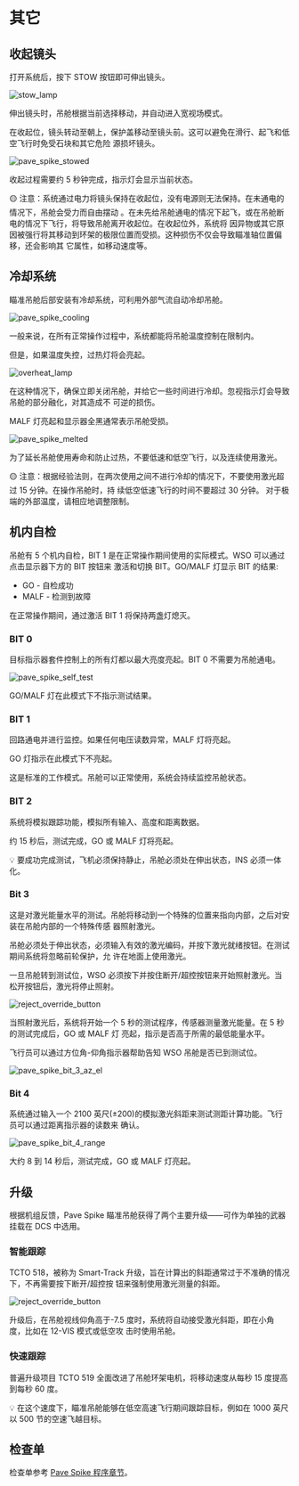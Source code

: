 # 其它

## 收起镜头

打开系统后，按下 STOW 按钮即可伸出镜头。

![stow_lamp](../../../img/wso_target_designator_stow_button.jpg)

伸出镜头时，吊舱根据当前选择移动，并自动进入宽视场模式。

在收起位，镜头转动至朝上，保护盖移动至镜头前。这可以避免在滑行、起飞和低空飞行时免受石块和其它危险
源损坏镜头。

![pave_spike_stowed](../../../img/pave_spike_stowed.jpg)

收起过程需要约 5 秒钟完成，指示灯会显示当前状态。

🟡 注意：系统通过电力将镜头保持在收起位，没有电源则无法保持。在未通电的情况下，吊舱会受力而自由摆动
。在未先给吊舱通电的情况下起飞，或在吊舱断电的情况下飞行，将导致吊舱离开收起位。在收起位外，系统将
因异物或其它原因被强行将其移动到环架的极限位置而受损。这种损伤不仅会导致瞄准轴位置偏移，还会影响其
它属性，如移动速度等。

## 冷却系统

瞄准吊舱后部安装有冷却系统，可利用外部气流自动冷却吊舱。

![pave_spike_cooling](../../../img/pave_spike_cooling.jpg)

一般来说，在所有正常操作过程中，系统都能将吊舱温度控制在限制内。

但是，如果温度失控，过热灯将会亮起。

![overheat_lamp](../../../img/wso_target_designator_ins_button.jpg)

在这种情况下，确保立即关闭吊舱，并给它一些时间进行冷却。忽视指示灯会导致吊舱的部分融化，对其造成不
可逆的损伤。

MALF 灯亮起和显示器全黑通常表示吊舱受损。

![pave_spike_melted](../../../img/pave_spike_melted.jpg)

为了延长吊舱使用寿命和防止过热，不要低速和低空飞行，以及连续使用激光。

🟡 注意：根据经验法则，在两次使用之间不进行冷却的情况下，不要使用激光超过 15 分钟。在操作吊舱时，持
续低空低速飞行的时间不要超过 30 分钟。 对于极端的外部温度，请相应地调整限制。

## 机内自检

吊舱有 5 个机内自检，BIT 1 是在正常操作期间使用的实际模式。WSO 可以通过点击显示器下方的 BIT 按钮来
激活和切换 BIT。GO/MALF 灯显示 BIT 的结果:

- GO - 自检成功
- MALF - 检测到故障

在正常操作期间，通过激活 BIT 1 将保持两盏灯熄灭。

### BIT 0

目标指示器套件控制上的所有灯都以最大亮度亮起。BIT 0 不需要为吊舱通电。

![pave_spike_self_test](../../../img/pave_spike_self_test.jpg)

GO/MALF 灯在此模式下不指示测试结果。

### BIT 1

回路通电并进行监控。如果任何电压读数异常，MALF 灯将亮起。

GO 灯指示在此模式下不亮起。

这是标准的工作模式。吊舱可以正常使用，系统会持续监控吊舱状态。

### BIT 2

系统将模拟跟踪功能，模拟所有输入、高度和距离数据。

约 15 秒后，测试完成，GO 或 MALF 灯将亮起。

💡 要成功完成测试，飞机必须保持静止，吊舱必须处在伸出状态，INS 必须一体化。

### Bit 3

这是对激光能量水平的测试。吊舱将移动到一个特殊的位置来指向内部，之后对安装在吊舱内部的一个特殊传感
器照射激光。

吊舱必须处于伸出状态，必须输入有效的激光编码，并按下激光就绪按钮。在测试期间系统将忽略前轮保护，允
许在地面上使用激光。

一旦吊舱转到测试位，WSO 必须按下并按住断开/超控按钮来开始照射激光。当松开按钮后，激光将停止照射。

![reject_override_button](../../../img/wso_target_designator_reject_button.jpg)

当照射激光后，系统将开始一个 5 秒的测试程序，传感器测量激光能量。在 5 秒的测试完成后，GO 或 MALF 灯
亮起，指示是否高于所需的最低能量水平。

飞行员可以通过方位角-仰角指示器帮助告知 WSO 吊舱是否已到测试位。

![pave_spike_bit_3_az_el](../../../img/pave_spike_bit_3_az_el.jpg)

### Bit 4

系统通过输入一个 2100 英尺(±200)的模拟激光斜距来测试测距计算功能。飞行员可以通过距离指示器的读数来
确认。

![pave_spike_bit_4_range](../../../img/pave_spike_bit_4_range.jpg)

大约 8 到 14 秒后，测试完成，GO 或 MALF 灯亮起。

## 升级

根据机组反馈，Pave Spike 瞄准吊舱获得了两个主要升级——可作为单独的武器挂载在 DCS 中选用。

### 智能跟踪

TCTO 518，被称为 Smart-Track 升级，旨在计算出的斜距通常过于不准确的情况下，不再需要按下断开/超控按
钮来强制使用激光测量的斜距。

![reject_override_button](../../../img/wso_target_designator_reject_button.jpg)

升级后，在吊舱视线仰角高于-7.5 度时，系统将自动接受激光斜距，即在小角度，比如在 12-VIS 模式或低空攻
击时使用吊舱。

### 快速跟踪

普遍升级项目 TCTO 519 全面改进了吊舱环架电机，将移动速度从每秒 15 度提高到每秒 60 度。

💡 在这个速度下，瞄准吊舱能够在低空高速飞行期间跟踪目标，例如在 1000 英尺以 500 节的空速飞越目标。

## 检查单

检查单参考 [Pave Spike 程序章节](../../../procedures/pave_spike.md#turn-on)。
